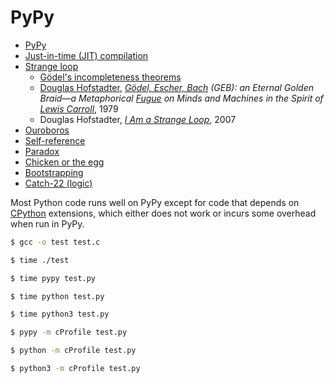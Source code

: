 # PyPy

* [PyPy](https://en.wikipedia.org/wiki/PyPy)
* [Just-in-time (JIT) compilation](https://en.wikipedia.org/wiki/Just-in-time_compilation)
* [Strange loop](https://en.wikipedia.org/wiki/Strange_loop)
  * [Gödel's incompleteness theorems](https://en.wikipedia.org/wiki/G%C3%B6del%27s_incompleteness_theorems)
  * [Douglas Hofstadter](https://en.wikipedia.org/wiki/Douglas_Hofstadter), *[Gödel, Escher, Bach](https://en.wikipedia.org/wiki/G%C3%B6del,_Escher,_Bach) (GEB): an Eternal Golden Braid&mdash;a Metaphorical [Fugue](https://en.wikipedia.org/wiki/Fugue) on Minds and Machines in the Spirit of [Lewis Carroll](https://en.wikipedia.org/wiki/Lewis_Carroll)*, 1979
  * Douglas Hofstadter, *[I Am a Strange Loop](https://en.wikipedia.org/wiki/I_Am_a_Strange_Loop)*, 2007
* [Ouroboros](https://en.wikipedia.org/wiki/Ouroboros)
* [Self-reference](https://en.wikipedia.org/wiki/Self-reference)
* [Paradox](https://en.wikipedia.org/wiki/Paradox)
* [Chicken or the egg](https://en.wikipedia.org/wiki/Chicken_or_the_egg)
* [Bootstrapping](https://en.wikipedia.org/wiki/Bootstrapping)
* [Catch-22 (logic)](https://en.wikipedia.org/wiki/Catch-22_(logic))

Most Python code runs well on PyPy except for code that depends on [CPython](https://en.wikipedia.org/wiki/CPython) extensions, which either does not work or incurs some overhead when run in PyPy.

```sh
$ gcc -o test test.c

$ time ./test

$ time pypy test.py

$ time python test.py

$ time python3 test.py

$ pypy -m cProfile test.py

$ python -m cProfile test.py

$ python3 -m cProfile test.py
```
